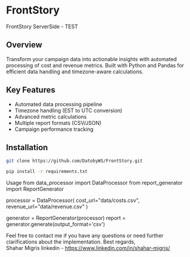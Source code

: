 # FrontStory
FrontStory ServerSide - TEST

## Overview
Transform your campaign data into actionable insights with automated processing of cost and revenue metrics. Built with Python and Pandas for efficient data handling and timezone-aware calculations.

## Key Features
- Automated data processing pipeline
- Timezone handling (EST to UTC conversion)
- Advanced metric calculations
- Multiple report formats (CSV/JSON)
- Campaign performance tracking

## Installation
```bash
git clone https://github.com/DatobyWS/FrontStory.git

pip install -r requirements.txt
```

Usage
from data_processor import DataProcessor
from report_generator import ReportGenerator

processor = DataProcessor(
    cost_url="data/costs.csv",
    revenue_url="data/revenue.csv"
)

generator = ReportGenerator(processor)
report = generator.generate(output_format='csv')

Feel free to contact me if you have any questions or need further clarifications about the implementation.
Best regards,  
Shahar Migris 
linkedin - https://www.linkedin.com/in/shahar-migris/

